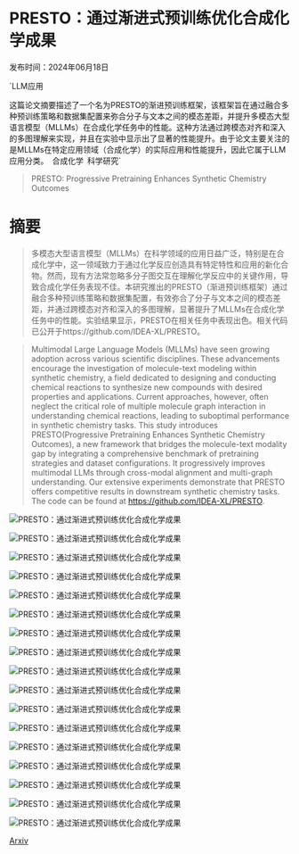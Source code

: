 # PRESTO：通过渐进式预训练优化合成化学成果

发布时间：2024年06月18日

`LLM应用

这篇论文摘要描述了一个名为PRESTO的渐进预训练框架，该框架旨在通过融合多种预训练策略和数据集配置来弥合分子与文本之间的模态差距，并提升多模态大型语言模型（MLLMs）在合成化学任务中的性能。这种方法通过跨模态对齐和深入的多图理解来实现，并且在实验中显示出了显著的性能提升。由于论文主要关注的是MLLMs在特定应用领域（合成化学）的实际应用和性能提升，因此它属于LLM应用分类。` `合成化学` `科学研究`

> PRESTO: Progressive Pretraining Enhances Synthetic Chemistry Outcomes

# 摘要

> 多模态大型语言模型（MLLMs）在科学领域的应用日益广泛，特别是在合成化学中，这一领域致力于通过化学反应创造具有特定特性和应用的新化合物。然而，现有方法常忽略多分子图交互在理解化学反应中的关键作用，导致合成化学任务表现不佳。本研究推出的PRESTO（渐进预训练框架）通过融合多种预训练策略和数据集配置，有效弥合了分子与文本之间的模态差距，并通过跨模态对齐和深入的多图理解，显著提升了MLLMs在合成化学任务中的性能。实验结果显示，PRESTO在相关任务中表现出色。相关代码已公开于https://github.com/IDEA-XL/PRESTO。

> Multimodal Large Language Models (MLLMs) have seen growing adoption across various scientific disciplines. These advancements encourage the investigation of molecule-text modeling within synthetic chemistry, a field dedicated to designing and conducting chemical reactions to synthesize new compounds with desired properties and applications. Current approaches, however, often neglect the critical role of multiple molecule graph interaction in understanding chemical reactions, leading to suboptimal performance in synthetic chemistry tasks. This study introduces PRESTO(Progressive Pretraining Enhances Synthetic Chemistry Outcomes), a new framework that bridges the molecule-text modality gap by integrating a comprehensive benchmark of pretraining strategies and dataset configurations. It progressively improves multimodal LLMs through cross-modal alignment and multi-graph understanding. Our extensive experiments demonstrate that PRESTO offers competitive results in downstream synthetic chemistry tasks. The code can be found at https://github.com/IDEA-XL/PRESTO.

![PRESTO：通过渐进式预训练优化合成化学成果](../../../paper_images/2406.13193/x1.png)

![PRESTO：通过渐进式预训练优化合成化学成果](../../../paper_images/2406.13193/x2.png)

![PRESTO：通过渐进式预训练优化合成化学成果](../../../paper_images/2406.13193/x3.png)

![PRESTO：通过渐进式预训练优化合成化学成果](../../../paper_images/2406.13193/x4.png)

![PRESTO：通过渐进式预训练优化合成化学成果](../../../paper_images/2406.13193/x5.png)

![PRESTO：通过渐进式预训练优化合成化学成果](../../../paper_images/2406.13193/x6.png)

![PRESTO：通过渐进式预训练优化合成化学成果](../../../paper_images/2406.13193/x7.png)

![PRESTO：通过渐进式预训练优化合成化学成果](../../../paper_images/2406.13193/x8.png)

![PRESTO：通过渐进式预训练优化合成化学成果](../../../paper_images/2406.13193/x9.png)

![PRESTO：通过渐进式预训练优化合成化学成果](../../../paper_images/2406.13193/x10.png)

![PRESTO：通过渐进式预训练优化合成化学成果](../../../paper_images/2406.13193/x11.png)

![PRESTO：通过渐进式预训练优化合成化学成果](../../../paper_images/2406.13193/x12.png)

![PRESTO：通过渐进式预训练优化合成化学成果](../../../paper_images/2406.13193/x13.png)

![PRESTO：通过渐进式预训练优化合成化学成果](../../../paper_images/2406.13193/x14.png)

![PRESTO：通过渐进式预训练优化合成化学成果](../../../paper_images/2406.13193/x15.png)

![PRESTO：通过渐进式预训练优化合成化学成果](../../../paper_images/2406.13193/x16.png)

![PRESTO：通过渐进式预训练优化合成化学成果](../../../paper_images/2406.13193/x17.png)

[Arxiv](https://arxiv.org/abs/2406.13193)
